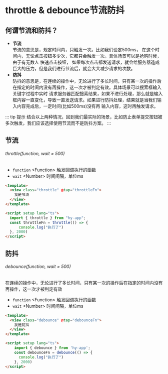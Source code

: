 # throttle & debounce节流防抖


## 何谓节流和防抖？
- **节流**<br/>
  节流的意思是，规定时间内，只触发一次。比如我们设定500ms，
  在这个时间内，无论点击按钮多少次，它都只会触发一次。具体场景可以是抢购时候，由于有无数人 快速点击按钮，
  如果每次点击都发送请求，就会给服务器造成巨大的压力，但是我们进行节流后，就会大大减少请求的次数。
- **防抖**<br/>
  防抖的意思是，在连续的操作中，无论进行了多长时间，只有某一次的操作后在指定的时间内没有再操作，这一次才被判定有效。具体场景可以搜索框输入关键字过程中实时 请求服务器匹配搜索结果，如果不进行处理，那么就是输入框内容一直变化，导致一直发送请求。如果进行防抖处理，结果就是当我们输入内容完成后，一定时间(比如500ms)没有再 输入内容，这时再触发请求。


::: tip 提示
结合以上两种情况，回到我们最实际的场景，比如防止表单提交按钮被多次触发，我们应该选择使用节流而不是防抖方案。
:::

## 节流
###### throttle(function, wait = 500)

- `function` \<Function> 触发回调执行的函数
- `wait` \<Number> 时间间隔，单位ms

```html
<template>
  <view class="throttle" @tap="throttleFn">
    我是节流
  </view>
</template>

<script setup lang="ts">
  import { throttle } from "hy-app";
  const throttleFn = throttle(() => {
      console.log("执行了")
  }, 2000)
</script>
```

## 防抖
###### debounce(function, wait = 500)
在连续的操作中，无论进行了多长时间，只有某一次的操作后在指定的时间内没有再操作，这一次才被判定有效

- `function` \<Function> 触发回调执行的函数
- `wait` \<Number> 时间间隔，单位ms

```html
<template>
  <view class="debounce" @tap="debounceFn">
    我是防抖
  </view>
</template>

<script setup lang="ts">
	import { debounce } from 'hy-app';
    const debounceFn = debounce(() => {
      console.log("执行了")
    }, 2000)
</script>
```